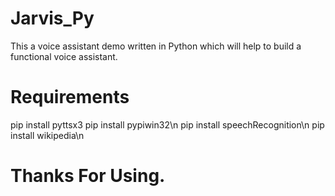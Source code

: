 # Jarvis_Py
This a voice assistant demo written in Python which will help to build a functional voice assistant.
# Requirements
pip install pyttsx3
pip install pypiwin32\n
pip install speechRecognition\n
pip install wikipedia\n
# Thanks For Using.
